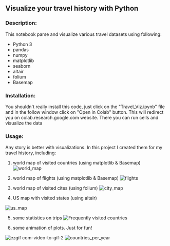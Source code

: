 ## Visualize your travel history with Python

### Description:
This notebook parse and visualize various travel datasets using following:
* Python 3
* pandas
* numpy
* matplotlib
* seaborn
* altair
* folium
* Basemap

### Installation:
You shouldn't really install this code, just click on the "Travel_Viz.ipynb" file and in the follow window click on "Open in Colab" button. This will redirect you on colab.research.google.com website. There you can run cells and visualize the data

### Usage:
Any story is better with visualizations. In this project I created them for my travel history, including:

1. world map of visited countries (using matplotlib & Basemap)
![world_map](https://user-images.githubusercontent.com/58124951/84112704-206bf000-a9de-11ea-8ce5-5bb330539ac8.png)

2. world map of flights (using matplotlib & Basemap)
![flights](https://user-images.githubusercontent.com/58124951/84115459-f9fc8380-a9e2-11ea-8ebe-29972b8f6392.png)

3. world map of visited cites (using folium)
![city_map](https://user-images.githubusercontent.com/58124951/84117766-e05d3b00-a9e6-11ea-88a7-11ad50bd3120.gif)

4. US map with visited states (using altair)

![us_map](https://user-images.githubusercontent.com/58124951/84108631-7daf7380-a9d5-11ea-916e-0dc4c5970ff4.png)

5. some statistics on trips
![Frequently visited countries](https://user-images.githubusercontent.com/58124951/84109173-ef3bf180-a9d6-11ea-80fd-f2b0bb541783.png) 

6. some animation of plots. Just for fun!

![ezgif com-video-to-gif-2](https://user-images.githubusercontent.com/58124951/84109738-2f4fa400-a9d8-11ea-94c6-9b90f8f952c9.gif)
![countries_per_year](https://user-images.githubusercontent.com/58124951/84108943-51482700-a9d6-11ea-95d0-e3c7494a3ee5.gif)



